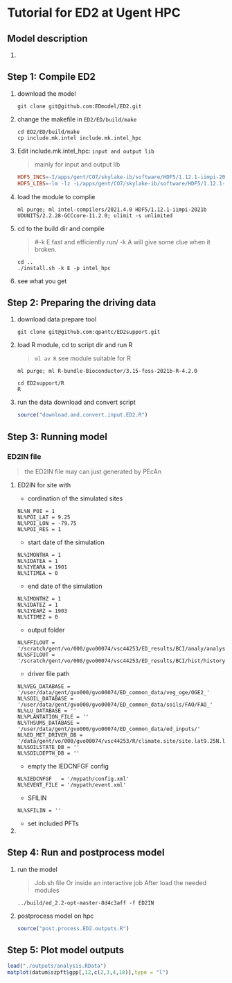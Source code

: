 # Tutorial for ED2 at Ugent HPC

## Model description
1. 

## Step 1: Compile ED2

1. download the model
    ```git
    git clone git@github.com:EDmodel/ED2.git
    ```

2. change the makefile in `ED2/ED/build/make`
    ```shell
    cd ED2/ED/build/make
    cp include.mk.intel include.mk.intel_hpc
    ```

3. Edit include.mk.intel_hpc: `input and output lib`
    >  mainly for input and output lib
    ```Makefile
    HDF5_INCS=-I/apps/gent/CO7/skylake-ib/software/HDF5/1.12.1-iimpi-2021b/include
    HDF5_LIBS=-lm -lz -L/apps/gent/CO7/skylake-ib/software/HDF5/1.12.1-iimpi-2021b/bin -lhdf5 -lhdf5_fortran -lhdf5_hl
    ```
4. load the module to complie
    ```shell
    ml purge; ml intel-compilers/2021.4.0 HDF5/1.12.1-iimpi-2021b UDUNITS/2.2.28-GCCcore-11.2.0; ulimit -s unlimited
    ```
5. cd to the build dir and compile
    > #-k E fast and efficiently run/ -k A will give some clue when it broken.
    ```
    cd .. 
    ./install.sh -k E -p intel_hpc
    ```

6. see what you get
    > 

## Step 2: Preparing the driving data

1. download data prepare tool
    ```git
    git clone git@github.com:qpantc/ED2support.git
    ```
2. load R module, cd to script dir and run R
    > `ml av R` see module suitable for R
    ```shell
    ml purge; ml R-bundle-Bioconductor/3.15-foss-2021b-R-4.2.0 
    
    cd ED2support/R
    R
    ```

3. run the data download and convert script
    ```R
    source("download.and.convert.input.ED2.R")
    ```

## Step 3: Running model

### ED2IN file
> the ED2IN file may can just generated by PEcAn

1. ED2IN for site with 
   - cordination  of the simulated sites
   ```shell
   NL%N_POI = 1
   NL%POI_LAT = 9.25
   NL%POI_LON = -79.75
   NL%POI_RES = 1
   ```
   - start date of the simulation
   ```shell
   NL%IMONTHA = 1
   NL%IDATEA = 1
   NL%IYEARA = 1901
   NL%ITIMEA = 0
   ```
   - end date of the simulation
   ```shell
   NL%IMONTHZ = 1
   NL%IDATEZ = 1
   NL%IYEARZ = 1903
   NL%ITIMEZ = 0
   ```
    - output folder
    ```shell
    NL%FFILOUT = '/scratch/gent/vo/000/gvo00074/vsc44253/ED_results/BCI/analy/analysis'
    NL%SFILOUT = '/scratch/gent/vo/000/gvo00074/vsc44253/ED_results/BCI/hist/history'
   ```
    - driver file path
    ```shell
    NL%VEG_DATABASE = '/user/data/gent/gvo000/gvo00074/ED_common_data/veg_oge/OGE2_'
    NL%SOIL_DATABASE = '/user/data/gent/gvo000/gvo00074/ED_common_data/soils/FAO/FAO_'
    NL%LU_DATABASE = ''
    NL%PLANTATION_FILE = ''
    NL%THSUMS_DATABASE = '/user/data/gent/gvo000/gvo00074/ED_common_data/ed_inputs/'
    NL%ED_MET_DRIVER_DB = '/data/gent/vo/000/gvo00074/vsc44253/R/climate.site/site.lat9.25N.lon79.75W/ED2/ED_MET_DRIVER_HEADER'
    NL%SOILSTATE_DB = ''
    NL%SOILDEPTH_DB = ''
    ```
    
   - empty the IEDCNFGF config
   ```shell
   NL%IEDCNFGF   = '/mypath/config.xml'
   NL%EVENT_FILE = '/mypath/event.xml'
   ```

   - SFILIN
   ```shell
   NL%SFILIN = ''
   ```

   - set included PFTs
   
2. 

## Step 4: Run and postprocess model
1. run the model
    > Job.sh file Or inside an interactive job
    > After load the needed modules

   ```
   ../build/ed_2.2-opt-master-8d4c3aff -f ED2IN
   ```
2. postprocess model on hpc
    ```R
    source("post.process.ED2.outputs.R")
    ```

## Step 5: Plot model outputs
```R
load("./outputs/analysis.RData")
matplot(datum$szpft$gpp[,12,c(2,3,4,18)],type = "l")
```

